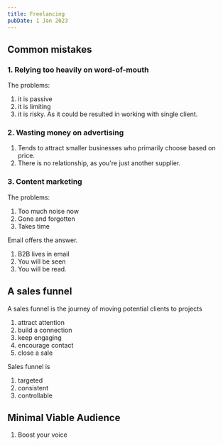 ```yaml
---
title: Freelancing
pubDate: 1 Jan 2023
---
```


## Common mistakes

### 1. Relying too heavily on word-of-mouth

The problems:

1. it is passive
1. it is limiting
1. it is risky. As it could be resulted in working with single client.

### 2. Wasting money on advertising

1. Tends to attract smaller businesses who primarily choose based on price.
1. There is no relationship, as you're just another supplier.

### 3. Content marketing

The problems:

1. Too much noise now
1. Gone and forgotten
1. Takes time

Email offers the answer.

1. B2B lives in email
1. You will be seen
1. You will be read.

## A sales funnel

A sales funnel is the journey of moving potential clients to projects

1. attract attention
2. build a connection
3. keep engaging
4. encourage contact
5. close a sale

Sales funnel is

1. targeted
2. consistent
3. controllable

## Minimal Viable Audience

1. Boost your voice
